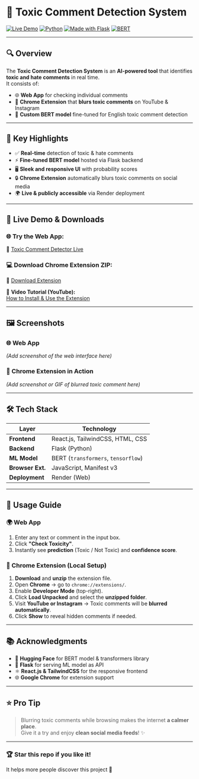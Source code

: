 # 🧠 Toxic Comment Detection System

[![Live Demo](https://img.shields.io/badge/Live%20Demo-Visit-green?style=for-the-badge&logo=google-chrome)](https://toxic-comment-detector-doqs.onrender.com)
[![Python](https://img.shields.io/badge/Python-3.10+-blue?style=for-the-badge&logo=python)](https://www.python.org/)
[![Made with Flask](https://img.shields.io/badge/Backend-Flask-orange?style=for-the-badge&logo=flask)](https://flask.palletsprojects.com/)
[![BERT](https://img.shields.io/badge/ML-BERT-yellow?style=for-the-badge&logo=huggingface)](https://huggingface.co/sarkararnab/toxic_bert_model)

---

## 🔍 Overview
The **Toxic Comment Detection System** is an **AI-powered tool** that identifies **toxic and hate comments** in real time.  
It consists of:

- 🌐 **Web App** for checking individual comments  
- 🧩 **Chrome Extension** that **blurs toxic comments** on YouTube & Instagram  
- 🤖 **Custom BERT model** fine-tuned for English toxic comment detection

---

## 🌟 Key Highlights
- ✅ **Real-time** detection of toxic & hate comments  
- ⚡ **Fine-tuned BERT model** hosted via Flask backend  
- 🖥️ **Sleek and responsive UI** with probability scores  
- 🔒 **Chrome Extension** automatically blurs toxic comments on social media  
- 🌍 **Live & publicly accessible** via Render deployment  

---

## 🚀 Live Demo & Downloads

### 🌐 **Try the Web App:**  
🔗 [Toxic Comment Detector Live](https://toxic-comment-detector-doqs.onrender.com)

### 💻 **Download Chrome Extension ZIP:**  
🔗 [Download Extension](https://drive.google.com/file/d/1tlcMZA7iFqsEo9a8n_oIAsJvzbtq2OAp/view?usp=drive_link)

🎥 **Video Tutorial (YouTube):**  
[How to Install & Use the Extension](https://www.youtube.com/watch?v=MnTMe5dBzf8)

---

## 🖼️ Screenshots

### 🌐 Web App
*(Add screenshot of the web interface here)*

### 🧩 Chrome Extension in Action
*(Add screenshot or GIF of blurred toxic comment here)*

---

## 🛠️ Tech Stack

| Layer             | Technology                                 |
|-------------------|--------------------------------------------|
| **Frontend**      | React.js, TailwindCSS, HTML, CSS           |
| **Backend**       | Flask (Python)                             |
| **ML Model**      | BERT (`transformers`, `tensorflow`)        |
| **Browser Ext.**  | JavaScript, Manifest v3                    |
| **Deployment**    | Render (Web)                               |

---

## 📖 Usage Guide

### 🌍 Web App
1. Enter any text or comment in the input box.
2. Click **"Check Toxicity"**.
3. Instantly see **prediction** (Toxic / Not Toxic) and **confidence score**.

### 🧩 Chrome Extension (Local Setup)
1. **Download** and **unzip** the extension file.  
2. Open **Chrome** → go to `chrome://extensions/`.  
3. Enable **Developer Mode** (top-right).  
4. Click **Load Unpacked** and select the **unzipped folder**.  
5. Visit **YouTube or Instagram** → Toxic comments will be **blurred automatically**.  
6. Click **Show** to reveal hidden comments if needed.

---

## 📚 Acknowledgments
- 🤗 **Hugging Face** for BERT model & transformers library  
- 🐍 **Flask** for serving ML model as API  
- ⚛️ **React.js & TailwindCSS** for the responsive frontend  
- 🌐 **Google Chrome** for extension support  

---

## ⭐ Pro Tip
> Blurring toxic comments while browsing makes the internet **a calmer place**.  
> Give it a try and enjoy **clean social media feeds**! ✨

---

### 🏆 Star this repo if you like it!  
It helps more people discover this project 🚀

